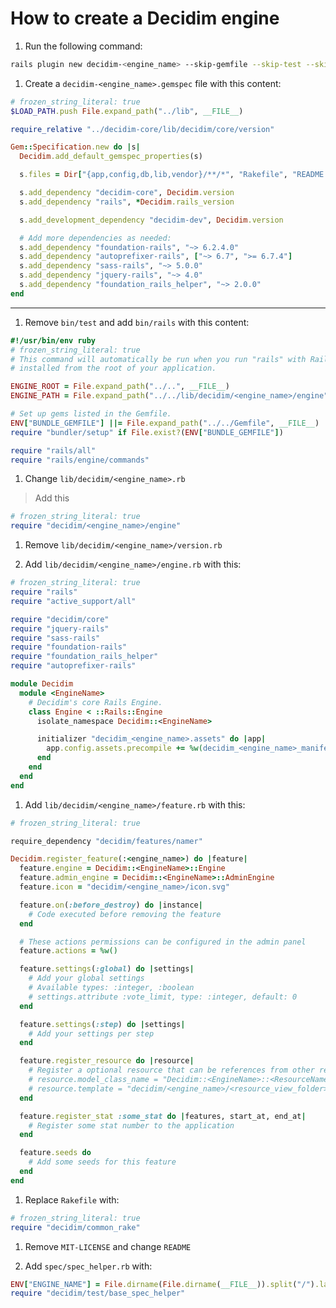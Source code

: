 # How to create a Decidim engine

1. Run the following command:

```bash
rails plugin new decidim-<engine_name> --skip-gemfile --skip-test --skip-gemspec
```

1. Create a `decidim-<engine_name>.gemspec` file with this content:

```ruby
# frozen_string_literal: true
$LOAD_PATH.push File.expand_path("../lib", __FILE__)

require_relative "../decidim-core/lib/decidim/core/version"

Gem::Specification.new do |s|
  Decidim.add_default_gemspec_properties(s)

  s.files = Dir["{app,config,db,lib,vendor}/**/*", "Rakefile", "README.md"]

  s.add_dependency "decidim-core", Decidim.version
  s.add_dependency "rails", *Decidim.rails_version

  s.add_development_dependency "decidim-dev", Decidim.version

  # Add more dependencies as needed:
  s.add_dependency "foundation-rails", "~> 6.2.4.0"
  s.add_dependency "autoprefixer-rails", ["~> 6.7", ">= 6.7.4"]
  s.add_dependency "sass-rails", "~> 5.0.0"
  s.add_dependency "jquery-rails", "~> 4.0"
  s.add_dependency "foundation_rails_helper", "~> 2.0.0"
end
```

---

1. Remove `bin/test` and add `bin/rails` with this content:

```ruby
#!/usr/bin/env ruby
# frozen_string_literal: true
# This command will automatically be run when you run "rails" with Rails gems
# installed from the root of your application.

ENGINE_ROOT = File.expand_path("../..", __FILE__)
ENGINE_PATH = File.expand_path("../../lib/decidim/<engine_name>/engine", __FILE__)

# Set up gems listed in the Gemfile.
ENV["BUNDLE_GEMFILE"] ||= File.expand_path("../../Gemfile", __FILE__)
require "bundler/setup" if File.exist?(ENV["BUNDLE_GEMFILE"])

require "rails/all"
require "rails/engine/commands"
```

1. Change `lib/decidim/<engine_name>.rb`

> Add this

```ruby
# frozen_string_literal: true
require "decidim/<engine_name>/engine"
```

1. Remove `lib/decidim/<engine_name>/version.rb`

1. Add `lib/decidim/<engine_name>/engine.rb` with this:

```ruby
# frozen_string_literal: true
require "rails"
require "active_support/all"

require "decidim/core"
require "jquery-rails"
require "sass-rails"
require "foundation-rails"
require "foundation_rails_helper"
require "autoprefixer-rails"

module Decidim
  module <EngineName>
    # Decidim's core Rails Engine.
    class Engine < ::Rails::Engine
      isolate_namespace Decidim::<EngineName>

      initializer "decidim_<engine_name>.assets" do |app|
        app.config.assets.precompile += %w(decidim_<engine_name>_manifest.js)
      end
    end
  end
end
```

1. Add `lib/decidim/<engine_name>/feature.rb` with this:

```ruby
# frozen_string_literal: true

require_dependency "decidim/features/namer"

Decidim.register_feature(:<engine_name>) do |feature|
  feature.engine = Decidim::<EngineName>::Engine
  feature.admin_engine = Decidim::<EngineName>::AdminEngine
  feature.icon = "decidim/<engine_name>/icon.svg"

  feature.on(:before_destroy) do |instance|
    # Code executed before removing the feature
  end

  # These actions permissions can be configured in the admin panel
  feature.actions = %w()

  feature.settings(:global) do |settings|
    # Add your global settings
    # Available types: :integer, :boolean
    # settings.attribute :vote_limit, type: :integer, default: 0
  end

  feature.settings(:step) do |settings|
    # Add your settings per step
  end

  feature.register_resource do |resource|
    # Register a optional resource that can be references from other resources.
    # resource.model_class_name = "Decidim::<EngineName>::<ResourceName>"
    # resource.template = "decidim/<engine_name>/<resource_view_folder>/linked_<resource_name_plural>"
  end

  feature.register_stat :some_stat do |features, start_at, end_at|
    # Register some stat number to the application
  end

  feature.seeds do
    # Add some seeds for this feature
  end
end
```

1. Replace `Rakefile` with:

```ruby
# frozen_string_literal: true
require "decidim/common_rake"
```

1. Remove `MIT-LICENSE` and change `README`

1. Add `spec/spec_helper.rb` with:

```ruby
ENV["ENGINE_NAME"] = File.dirname(File.dirname(__FILE__)).split("/").last
require "decidim/test/base_spec_helper"
```
